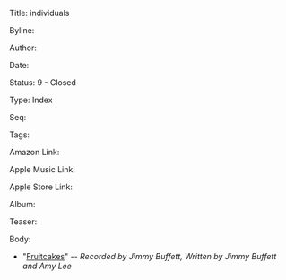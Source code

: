 Title:  individuals

Byline:

Author:

Date:

Status: 9 - Closed

Type:   Index

Seq:

Tags:

Amazon Link:

Apple Music Link:

Apple Store Link:

Album:

Teaser:

Body:


* "[Fruitcakes](fruitcakes.html)"
-- *Recorded by Jimmy Buffett, Written by Jimmy Buffett and Amy Lee*


